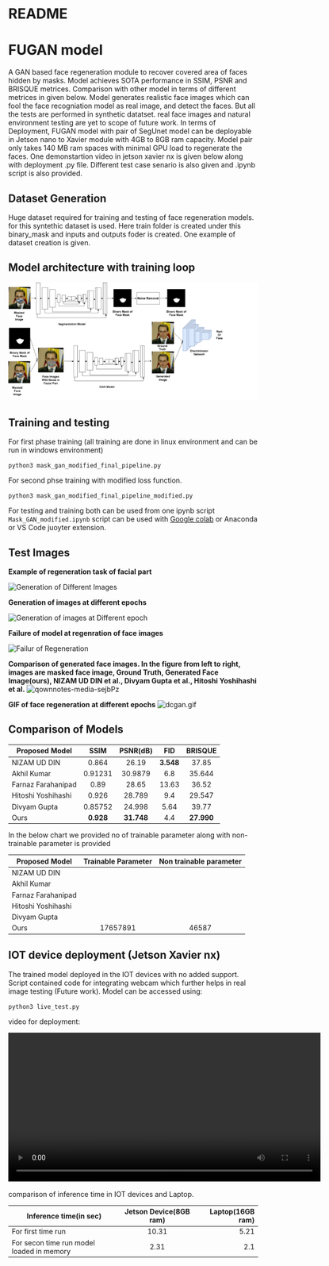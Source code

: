 README
======



# FUGAN model
 A GAN based face regeneration module to recover covered area of faces hidden by masks. Model achieves SOTA performance in SSIM, PSNR and BRISQUE metrices. Comparison with other model in terms of different metrices in given below. Model generates realistic face images which can fool the face recogniation model as real image, and detect the faces. But all the tests are performed in synthetic datatset. real face images and natural environment testing are yet to scope of future work. In terms of Deployment, FUGAN model with pair of  SegUnet model can be deployable in Jetson nano to Xavier module with 4GB to 8GB ram capacity. Model pair only takes 140 MB ram spaces with minimal GPU load to regenerate the faces. One demonstartion video in jetson xavier nx is given below along with deployment .py file. Different test case senario is also given and .ipynb script is also provided.

## Dataset Generation 
 Huge dataset required for training and testing of face regeneration models. for this syntethic dataset is used. Here train folder is created under this binary_mask and inputs and outputs foder is created. One example of dataset creation is given.
## Model architecture with training loop
![Model architecture](./qownnotes-media-HXuQkM.png)

## Training and testing 
For first phase training (all training are done in linux environment and can be run in windows environment)
```
python3 mask_gan_modified_final_pipeline.py
```

For second phse training with modified loss function.
```
python3 mask_gan_modified_final_pipeline_modified.py
```
For testing and training both can be used from one ipynb script
``` Mask_GAN_modified.ipynb```
script can be used with [Google colab](https://colab.research.google.com/) or Anaconda or VS Code juoyter extension.
## Test Images
**Example of regeneration task of facial part**

![Generation of Different Images](./qownnotes-media-wmzZVY.png)

**Generation of images at different epochs**

![Generation of images at Different epoch](./qownnotes-media-HyjRqF.png)

**Failure of model at regenration of face images**

![Failur of Regeneration](./qownnotes-media-NuibcI.png)

**Comparison of generated face images. In the figure from left to right, images are masked face image, Ground Truth, Generated Face Image(ours), NIZAM UD DIN et al., Divyam Gupta et al., Hitoshi Yoshihashi et al.**
![qownnotes-media-sejbPz](./qownnotes-media-sejbPz.png)

**GIF of face regeneration at different epochs**
![dcgan.gif](./dcgan-1.gif)


## Comparison of Models

|Proposed Model| SSIM| PSNR(dB)| FID| BRISQUE|
|--------------|:----:|:------:|:-----:|:------:|
|NIZAM UD DIN| 0.864| 26.19| **3.548**| 37.85|
|Akhil Kumar | 0.91231| 30.9879| 6.8 |35.644|
|Farnaz Farahanipad | 0.89| 28.65| 13.63| 36.52|
|Hitoshi Yoshihashi | 0.926| 28.789| 9.4| 29.547|
|Divyam Gupta| 0.85752| 24.998| 5.64| 39.77|
|Ours| **0.928**| **31.748** |4.4| **27.990**|

In the below chart we provided no of trainable parameter along with non-trainable parameter is provided

|Proposed Model| Trainable Parameter| Non trainable parameter|
|--------------|:----:|:------:|
|NIZAM UD DIN| | |
|Akhil Kumar | ||
|Farnaz Farahanipad | | |
|Hitoshi Yoshihashi | | |
|Divyam Gupta| | |
|Ours| 17657891| 46587|


## IOT device deployment (Jetson Xavier nx)
The trained model deployed in the IOT devices with no added support. Script contained code for integrating webcam which further helps in real image testing (Future work). Model can be accessed using: 
``` 
python3 live_test.py
```
video for deployment:

<video width="630" height="300" src="device_test.avi"></video>

comparison of inference time in IOT devices and Laptop.

|Inference time(in sec)|Jetson Device(8GB ram)|Laptop(16GB ram)|
|-----------|:---------------:|----------:|
|For first time run| 10.31|5.21|
|For secon time run model loaded in memory|2.31|2.1|
